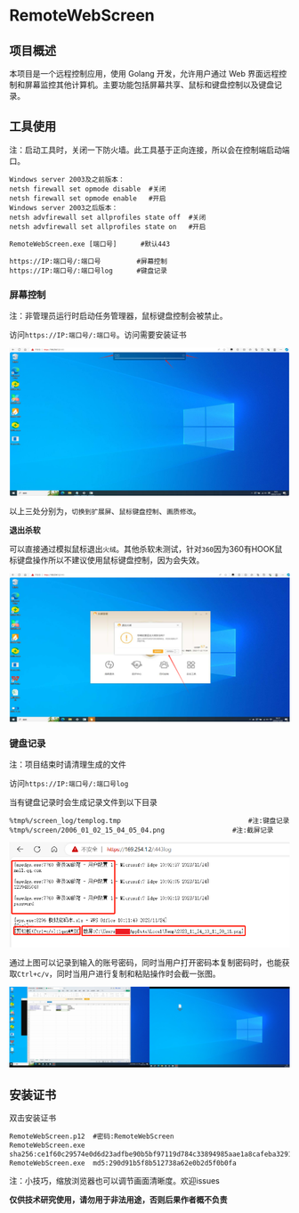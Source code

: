 # RemoteWebScreen

## 项目概述

本项目是一个远程控制应用，使用 Golang 开发，允许用户通过 Web 界面远程控制和屏幕监控其他计算机。主要功能包括屏幕共享、鼠标和键盘控制以及键盘记录。

## 工具使用

注：启动工具时，关闭一下防火墙。此工具基于正向连接，所以会在控制端启动端口。

```
Windows server 2003及之前版本：
netsh firewall set opmode disable  #关闭  
netsh firewall set opmode enable   #开启
Windows server 2003之后版本：
netsh advfirewall set allprofiles state off  #关闭    
netsh advfirewall set allprofiles state on   #开启
```

```
RemoteWebScreen.exe [端口号]      #默认443
```

```
https://IP:端口号/:端口号         #屏幕控制
https://IP:端口号/:端口号log      #键盘记录
```

### 屏幕控制

注：非管理员运行时启动任务管理器，鼠标键盘控制会被禁止。

访问`https://IP:端口号/:端口号`。访问需要安装证书

![image-20231124095233832](image-20231124095233832.png)

以上三处分别为，`切换到扩展屏`、`鼠标键盘控制`、`画质修改`。

**退出杀软**

可以直接通过模拟鼠标退出`火绒`。其他杀软未测试，针对`360`因为360有HOOK鼠标键盘操作所以不建议使用鼠标键盘控制，因为会失效。

![image-20231124101731491](image-20231124101731491.png)

### 键盘记录

注：项目结束时请清理生成的文件

访问`https://IP:端口号/:端口号log	`

当有键盘记录时会生成记录文件到以下目录

```
%tmp%/screen_log/templog.tmp								#注:键盘记录
%tmp%/screen/2006_01_02_15_04_05_04.png					#注:截屏记录
```

![image-20231124101333601](image-20231124101333602.png)

通过上图可以记录到输入的账号密码，同时当用户打开密码本复制密码时，也能获取`Ctrl+c/v`，同时当用户进行复制和粘贴操作时会截一张图。

![image-20231124101600198](image-20231124101600198.png)

## 安装证书

双击安装证书

```
RemoteWebScreen.p12  #密码:RemoteWebScreen
RemoteWebScreen.exe  sha256:ce1f60c29574e0d6d23adfbe90b5bf97119d784c33894985aae1a8cafeba3291
RemoteWebScreen.exe  md5:290d91b5f8b512738a62e0b2d5f0b0fa
```
注：小技巧，缩放浏览器也可以调节画面清晰度。欢迎issues

**仅供技术研究使用，请勿用于非法用途，否则后果作者概不负责**
